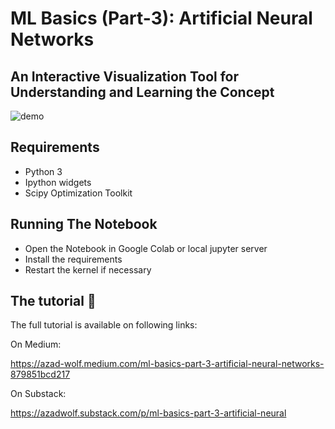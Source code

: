 # ML Basics (Part-3): Artificial Neural Networks
## An Interactive Visualization Tool for Understanding and Learning the Concept

![demo](ann.gif)

## Requirements

* Python 3
* Ipython widgets
* Scipy Optimization Toolkit

## Running The Notebook

* Open the Notebook in Google Colab or local jupyter server
* Install the requirements
* Restart the kernel if necessary 


## The tutorial 📃

The full tutorial is available on following links:

On Medium:

https://azad-wolf.medium.com/ml-basics-part-3-artificial-neural-networks-879851bcd217

On Substack:

https://azadwolf.substack.com/p/ml-basics-part-3-artificial-neural








